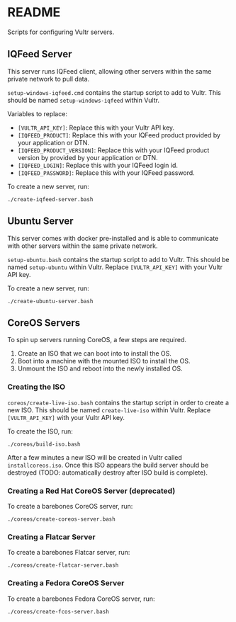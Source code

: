 # README

Scripts for configuring Vultr servers.

## IQFeed Server

This server runs IQFeed client, allowing other servers within the same private
network to pull data.

`setup-windows-iqfeed.cmd` contains the startup script to add to Vultr. This
should be named `setup-windows-iqfeed` within Vultr.

Variables to replace:

* `[VULTR_API_KEY]`: Replace this with your Vultr API key.
* `[IQFEED_PRODUCT]`: Replace this with your IQFeed product provided by your
application or DTN.
* `[IQFEED_PRODUCT_VERSION]`: Replace this with your IQFeed product version by
provided by your application or DTN.
* `[IQFEED_LOGIN]`: Replace this with your IQFeed login id.
* `[IQFEED_PASSWORD]`: Replace this with your IQFeed password.

To create a new server, run:

    ./create-iqfeed-server.bash

## Ubuntu Server

This server comes with docker pre-installed and is able to communicate with
other servers within the same private network.

`setup-ubuntu.bash` contains the startup script to add to Vultr. This should be
named `setup-ubuntu` within Vultr. Replace `[VULTR_API_KEY]` with your Vultr
API key.

To create a new server, run:

    ./create-ubuntu-server.bash

## CoreOS Servers

To spin up servers running CoreOS, a few steps are required.

1. Create an ISO that we can boot into to install the OS.
2. Boot into a machine with the mounted ISO to install the OS.
3. Unmount the ISO and reboot into the newly installed OS.

### Creating the ISO

`coreos/create-live-iso.bash` contains the startup script in order to create a
new ISO. This should be named `create-live-iso` within Vultr. Replace
`[VULTR_API_KEY]` with your Vultr API key.

To create the ISO, run:

    ./coreos/build-iso.bash

After a few minutes a new ISO will be created in Vultr called
`installcoreos.iso`. Once this ISO appears the build server should be destroyed
(TODO: automatically destroy after ISO build is complete).

### Creating a Red Hat CoreOS Server (deprecated)

To create a barebones CoreOS server, run:

    ./coreos/create-coreos-server.bash

### Creating a Flatcar Server

To create a barebones Flatcar server, run:

    ./coreos/create-flatcar-server.bash

### Creating a Fedora CoreOS Server

To create a barebones Fedora CoreOS server, run:

    ./coreos/create-fcos-server.bash
